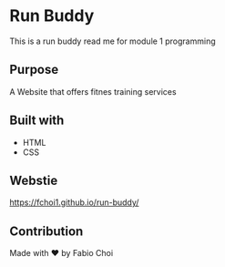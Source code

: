 # Run Buddy
This is a run buddy read me for module 1 programming

## Purpose

A Website that offers fitnes training services

## Built with 
* HTML
* CSS

## Webstie
https://fchoi1.github.io/run-buddy/

## Contribution

Made with ❤️ by Fabio Choi